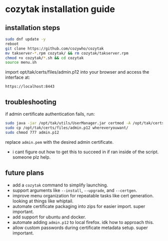 # cozytak installation guide

## installation steps

```bash
sudo dnf update -y
reboot
git clone https://github.com/cozywho/cozytak
mv takserver-*.rpm cozytak/ && rm cozytak/takserver.rpm
chmod +x cozytak/*.sh && cd cozytak
source menu.sh
```

import opt/tak/certs/files/admin.p12 into your browser and access the interface at:
```
https://localhost:8443
```

## troubleshooting
if admin certificate authentication fails, run:
```bash
sudo java -jar /opt/tak/utils/UserManager.jar certmod -A /opt/tak/certs/files/admin.pem
sudo cp /opt/tak/certs/files/admin.p12 whereveryouwant/
sudo chmod 777 admin.p12
```
replace `admin.pem` with the desired admin certificate.
- i cant figure out how to get this to succeed in if ran inside of the script. someone plz help.

## future plans
- add a `cozytak` command to simplify launching.
- support arguments like `--install`, `--upgrade`, and `--certgen`.
- improve menu organization for repeatable tasks like cert generation. looking at things like whiptail.
- automate certificate packaging into zips for easier import. super important.
- add support for ubuntu and docker.
- automate adding `admin.p12` to local firefox. idk how to approach this.
- allow custom passwords during certificate metadata setup. super important.
